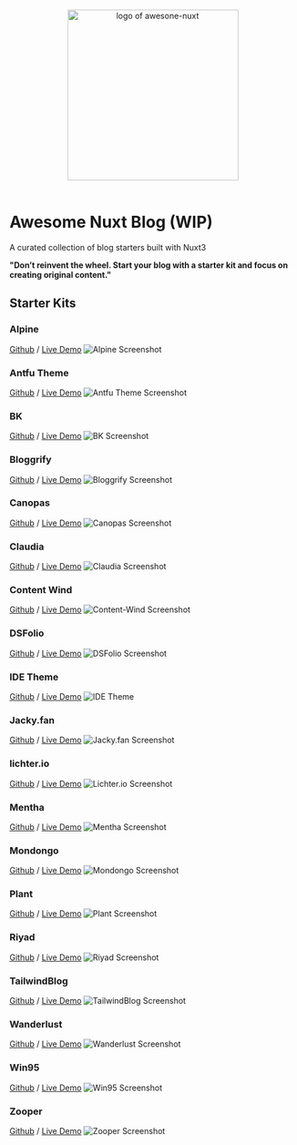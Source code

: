 <p align="center">
  <br/>
  <img width="300" src="./assets/awesome-nuxt.svg" alt="logo of awesone-nuxt">
  <br/>
  <br/>
</p>

# Awesome Nuxt Blog (WIP)

A curated collection of blog starters built with Nuxt3

**"Don’t reinvent the wheel. Start your blog with a starter kit and focus on creating original content."**

## Starter Kits

### Alpine

[Github](https://github.com/nuxt-themes/alpine) / [Live Demo](https://alpine.nuxt.space/articles)
![Alpine Screenshot](/assets/screenshots/alpine.jpg)

### Antfu Theme

[Github](https://github.com/chansee97/nuxt-blog) / [Live Demo](https://chansee-nuxt-blog.netlify.app/blog)
![Antfu Theme Screenshot](/assets/screenshots/antfu-theme.jpg)

### BK

[Github](https://github.com/logotip4ik/portfolio) / [Live Demo](https://bogdankostyuk.xyz/)
![BK Screenshot](/assets/screenshots/bk.gif)

### Bloggrify

[Github](https://github.com/bloggrify/bloggrify) / [Live Demo](https://mistral.bloggrify.com/)
![Bloggrify Screenshot](/assets/screenshots/bloggrify.jpg)

### Canopas

[Github](https://github.com/canopas/nuxt-blog-kit) / [Live Demo](https://canopas.com/resources)
![Canopas Screenshot](/assets/screenshots/canopas.jpg)

### Claudia

[Github](https://github.com/claudiabdm/portfolio-2021) / [Live Demo](https://www.claudiabdm.com/)
![Claudia Screenshot](/assets/screenshots/claudia.jpg)

### Content Wind

[Github](https://github.com/Atinux/content-wind) / [Live Demo](https://content-wind.nuxt.space/)
![Content-Wind Screenshot](/assets/screenshots/content-wind.jpg)

### DSFolio

[Github](https://github.com/dsbalico/dsfolio-v2) / [Live Demo](https://dsfolio.vercel.app/)
![DSFolio Screenshot](/assets/screenshots/Dsfolio.jpg)

### IDE Theme

[Github](https://github.com/alexdeploy/developer-portfolio-v2) / [Live Demo](https://developer-portfolio-v2.netlify.app/projects)
![IDE Theme](/assets/screenshots/ide-theme.gif)

### Jacky.fan

[Github](https://github.com/redfrogsss/nuxt-blog) / [Live Demo](https://blog.jacky.fan/)
![Jacky.fan Screenshot](/assets/screenshots/jacky.fan.jpg)

### lichter.io

[Github](https://github.com/manniL/lichter.io) / [Live Demo](https://www.lichter.io/)
![Lichter.io Screenshot](/assets/screenshots/lichterio.jpg)

### Mentha

[Github](https://github.com/howbizarre/mentha) / [Live Demo](https://mentha.bizarre.how/)
![Mentha Screenshot](/assets/screenshots/mentha.jpg)

### Mondongo

[Github](https://github.com/mdrathik/nuxtjs-tailwind-blog) / [Live Demo](https://nuxt-tailwind-blog.netlify.app/)
![Mondongo Screenshot](/assets/screenshots/mondongo.jpg)

### Plant

[Github](https://github.com/phpjscoding/nuxt3-blog-starter) / [Live Demo](https://nuxt3-blog-starter.pages.dev/)
![Plant Screenshot](/assets/screenshots/plant.jpg)

### Riyad

[Github](https://github.com/nurRiyad/nuxt-blog) / [Live Demo](https://blog.nurriyad.xyz/)
![Riyad Screenshot](/assets/screenshots/riyad.jpg)

### TailwindBlog

[Github](https://github.com/narasimhajupally/tailwind-nuxtjs-starter-blog) / [Live Demo](https://nuxt-blog-starter-wisp.vercel.app/)
![TailwindBlog Screenshot](/assets/screenshots/tailwindblog.jpg)

### Wanderlust

[Github](https://github.com/Wisp-CMS/nuxt-blog-starter-wisp) / [Live Demo](https://nuxt-blog-starter-wisp.vercel.app/)
![Wanderlust Screenshot](/assets/screenshots/wanderlust.jpg)

### Win95

[Github](https://github.com/DonChiaQE/win95) / [Live Demo](https://www.donchia.tech/)
![Win95 Screenshot](/assets/screenshots/win95.jpg)

### Zooper

[Github](https://github.com/fayazara/zooper) / [Live Demo](https://zooper.pages.dev/)
![Zooper Screenshot](/assets/screenshots/zooper.jpg)
